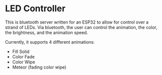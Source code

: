 # LED Controller

This is bluetooth server written for an ESP32 to allow for control over a strand of LEDs. Via bluetooth, the user can control the animation, the color, the brightness, and the animation speed. 

Currently, it supports 4 different animations:
- Fill Solid
- Color Fade
- Color Wipe
- Meteor (fading color wipe)
